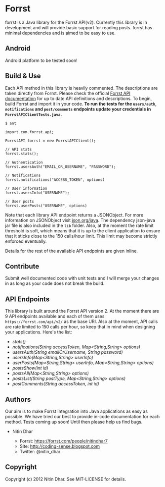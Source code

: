 Forrst
======
forrst is a Java library for the Forrst API(v2). Currently this library is in development and will provide basic support for reading posts. forrst has minimal dependencies and is aimed to be easy to use.

Android
-------
Android platform to be tested soon!

Build & Use
-----------
Each API method in this library is heavily commented. The descriptions are taken directly from Forrst. Please check the official [Forrst API documentation](http://forrst.com/api) for up to date API definitions and descriptions.
To begin, build Forrst and import it in your code. __To run the tests for the `users/auth`, `notifications` and `post/comments` endpoints update your credentials in `ForrstAPIClientTests.java`.__

    $ ant

    import com.forrst.api;

    ForrstAPI forrst = new ForrstAPIClient();

    // API stats
    forrst.stats();
    
    // Authentication
    forrst.usersAuth("EMAIL_OR_USERNAME", "PASSWORD");
    
    // Notifications
    forrst.notifications("ACCESS_TOKEN", options)

    // User information
    forrst.usersInfo("USERNAME");
    
    // User posts
    forrst.userPosts("USERNAME", options)

Note that each library API endpoint returns a JSONObject. For more information on JSONObject visit [json.org/java](http://json.org/java/). The dependency json-java jar file is also included in the `lib` folder.
Also, at the moment the rate limit threshold is soft, which means that it is up to the client application to ensure that it sticks close to the 150 calls/hour limit. This limit may become strictly
enforced eventually.

Details for the rest of the available API endpoints are given inline.

Contribute
------------
Submit well documented code with unit tests and I will merge your changes in
as long as your code does not break the build.

API Endpoints
-------------
This library is built around the Forrst API version 2. At the moment there are 9 API endpoints available and each of them uses `https://forrst.com/api/v2/` as the base URI. Also at the moment, API calls are rate limited to 150
calls per hour, so keep that in mind when designing your applications. Here's the list:

- *stats()*
- *notifications(String accessToken, Map<String,String> options)*
- *usersAuth(String emailOrUsername, String password)*
- *usersInfo(Map<String,String> userInfo)*
- *userPosts(Map<String,String> userInfo, Map<String,String> options)*
- *postsShow(int id)*
- *postsAll(Map<String,String> options)*
- *postsList(String postType, Map<String,String> options)*
- *postComments(String accessToken, int id)*

Authors
-------

Our aim is to make Forrst integration into Java applications as easy as possible. We have tried our best to provide in-code documentation for each method.
Tests coming up soon! Until then please help us find bugs.

- Nitin Dhar

  - Forrst: https://forrst.com/people/nitindhar7
  - Site: http://coding-sense.blogspot.com
  - Twitter: @nitin_dhar

Copyright
---------
Copyright (c) 2012 Nitin Dhar. See MIT-LICENSE for details.
